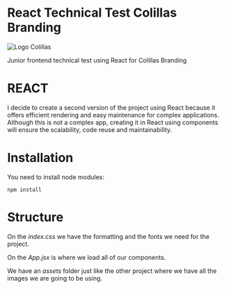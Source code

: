 # React Technical Test Colillas Branding

![Logo Colillas](./assets/logo%20colillas.svg)

Junior frontend technical test using React for Colillas Branding

# REACT

I decide to create a second version of the project using React because it offers efficient rendering and easy maintenance for complex applications. Although this is not a complex app, creating it in React using components will ensure the scalability, code reuse and maintainability.


# Installation

You need to install node modules:

```
npm install
```

# Structure

On the *index.css* we have the formatting and the fonts we need for the project.

On the *App.jsx* is where we load all of our components.

We have an *assets* folder just like the other project where we have all the images we are going to be using.
